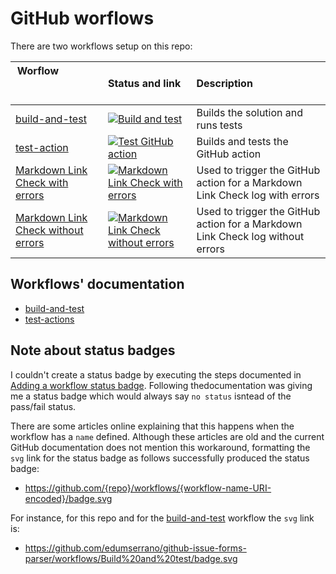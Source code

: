 # GitHub worflows

There are two workflows setup on this repo:

<!-- the &nbsp; is a trick to expand the width of the table column. You add as many &nbsp; as required to get the width you want. -->
| Worflow &nbsp; &nbsp; &nbsp; &nbsp; &nbsp; &nbsp; &nbsp; &nbsp; &nbsp; &nbsp; &nbsp; &nbsp; &nbsp; &nbsp; &nbsp; &nbsp; &nbsp; &nbsp; &nbsp; &nbsp; &nbsp; &nbsp; &nbsp; &nbsp; &nbsp; &nbsp; &nbsp; &nbsp; &nbsp; &nbsp; | Status and link                                                                                                                                                                                                                                                                                   | Description                                                                    |
| --------------------------------------------------------------------------------------------------------- | :------------------------------------------------------------------------------------------------------------------------------------------------------------------------------------------------------------------------------------------------------------------------------------------------ | :----------------------------------------------------------------------------- |
| [build-and-test](/.github/workflows/build-test.yml)                                                       | [![Build and test](https://github.com/edumserrano/markdown-link-check-log-parser/actions/workflows/build-test.yml/badge.svg)](https://github.com/edumserrano/markdown-link-check-log-parser/actions/workflows/build-test.yml)                                                                     | Builds the solution and runs tests                                             |
| [test-action](/.github/workflows/test-action.yml)                                                         | [![Test GitHub action](https://github.com/edumserrano/markdown-link-check-log-parser/actions/workflows/test-action.yml/badge.svg)](https://github.com/edumserrano/markdown-link-check-log-parser/actions/workflows/test-action.yml)                                                               | Builds and tests the GitHub action                                             |
| [Markdown Link Check with errors](/.github/workflows/markdown-link-check-with-errors.yml)                 | [![Markdown Link Check with errors](https://github.com/edumserrano/markdown-link-check-log-parser/actions/workflows/markdown-link-check-with-errors.yml/badge.svg)](https://github.com/edumserrano/markdown-link-check-log-parser/actions/workflows/markdown-link-check-with-errors.yml)          | Used to trigger the GitHub action for a Markdown Link Check log with errors    |
| [Markdown Link Check without errors](/.github/workflows/markdown-link-check-without-errors.yml)           | [![Markdown Link Check without errors](https://github.com/edumserrano/markdown-link-check-log-parser/actions/workflows/markdown-link-check-without-errors.yml/badge.svg)](https://github.com/edumserrano/markdown-link-check-log-parser/actions/workflows/markdown-link-check-without-errors.yml) | Used to trigger the GitHub action for a Markdown Link Check log without errors |

## Workflows' documentation

- [build-and-test](/docs/dev-notes/workflows/build-and-test-workflow.md)
- [test-actions](/docs/dev-notes/workflows/test-action-workflow.md)

## Note about status badges

I couldn't create a status badge by executing the steps documented in [Adding a workflow status badge](https://docs.github.com/en/actions/monitoring-and-troubleshooting-workflows/adding-a-workflow-status-badge). Following thedocumentation was giving me a status badge which would always say `no status` isntead of the pass/fail status.

There are some articles online explaining that this happens when the workflow has a `name` defined. Although these articles are old and the current GitHub documentation does not mention this workaround, formatting the `svg` link for the status badge as follows successfully produced the status badge:

- https://github.com/{repo}/workflows/{workflow-name-URI-encoded}/badge.svg

For instance, for this repo and for the [build-and-test](/.github/workflows/build-test.yml) workflow the `svg` link is:

- https://github.com/edumserrano/github-issue-forms-parser/workflows/Build%20and%20test/badge.svg
